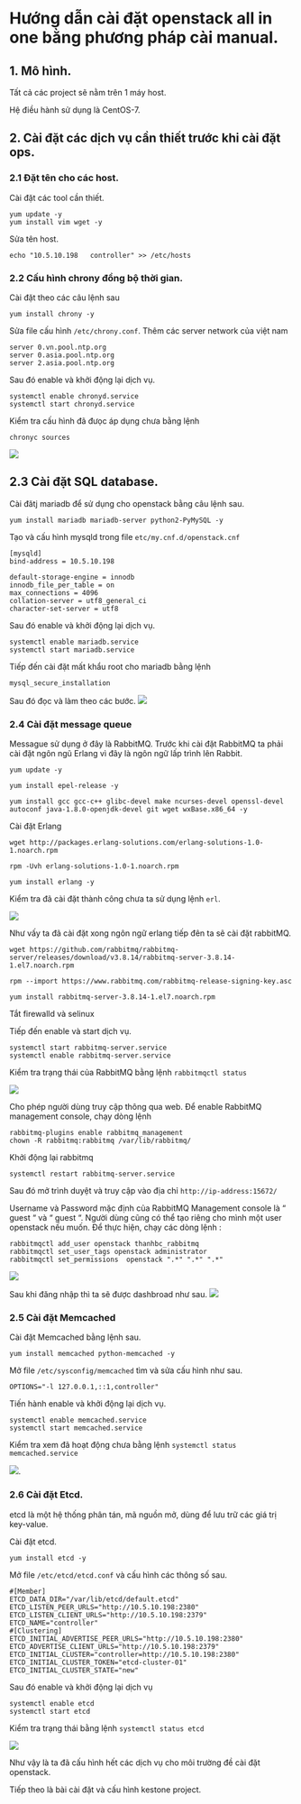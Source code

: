 # Hướng dẫn cài đặt openstack all in one bằng phương pháp cài manual.

## 1. Mô hình.
Tất cả các project sẽ nằm trên 1 máy host.

Hệ điều hành sử dụng là CentOS-7.


## 2. Cài đặt các dịch vụ cần thiết trước khi cài đặt ops.
### 2.1 Đặt tên cho các host.

Cài đặt các tool cần thiết.

```
yum update -y
yum install vim wget -y
```
Sửa tên host.
```
echo "10.5.10.198   controller" >> /etc/hosts
```
### 2.2 Cấu hình chrony đồng bộ thời gian.
Cài đặt theo các câu lệnh sau 
```
yum install chrony -y
```
Sửa file cấu hình `/etc/chrony.conf`. Thêm các server network của việt nam
```
server 0.vn.pool.ntp.org
server 0.asia.pool.ntp.org
server 2.asia.pool.ntp.org
```
Sau đó enable và khởi động lại dịch vụ.
```
systemctl enable chronyd.service
systemctl start chronyd.service
```

Kiểm tra cấu hình đã đưọc áp dụng chưa bằng lệnh
```
chronyc sources
```
![](ks-img/chrony-1.png)

## 2.3 Cài đặt SQL database.

Cài đătj mariadb để sử dụng cho openstack bằng câu lệnh sau.
```
yum install mariadb mariadb-server python2-PyMySQL -y
```
Tạo và cấu hình mysqld trong file `etc/my.cnf.d/openstack.cnf`
```
[mysqld]
bind-address = 10.5.10.198

default-storage-engine = innodb
innodb_file_per_table = on
max_connections = 4096
collation-server = utf8_general_ci
character-set-server = utf8
```

Sau đó enable và khởi động lại dịch vụ.
```
systemctl enable mariadb.service
systemctl start mariadb.service
```
Tiếp đến cài đặt mất khẩu root cho mariadb bằng lệnh 
```
mysql_secure_installation
```
Sau đó đọc và làm theo các bước.
![](ks-img/mariadb-1.png)

### 2.4 Cài đặt message queue 

Messague sử dụng ở đây là RabbitMQ.
Trước khi cài đặt RabbitMQ ta phải cài đặt ngôn ngũ Erlang vì đây là ngôn ngữ lấp trình lên Rabbit.
```
yum update -y

yum install epel-release -y

yum install gcc gcc-c++ glibc-devel make ncurses-devel openssl-devel autoconf java-1.8.0-openjdk-devel git wget wxBase.x86_64 -y
```

Cài đặt Erlang
```
wget http://packages.erlang-solutions.com/erlang-solutions-1.0-1.noarch.rpm

rpm -Uvh erlang-solutions-1.0-1.noarch.rpm

yum install erlang -y
```
Kiểm tra đã cài đặt thành công chưa ta sử dụng lệnh `erl`.

![](ks-img/erlang.png)

Như vấy ta đã cài đặt xong ngôn ngữ erlang tiếp đên ta sẽ cài đặt rabbitMQ.


```
wget https://github.com/rabbitmq/rabbitmq-server/releases/download/v3.8.14/rabbitmq-server-3.8.14-1.el7.noarch.rpm

rpm --import https://www.rabbitmq.com/rabbitmq-release-signing-key.asc

yum install rabbitmq-server-3.8.14-1.el7.noarch.rpm
```
Tắt firewalld và selinux

Tiếp đến enable và start dịch vụ.
```
systemctl start rabbitmq-server.service
systemctl enable rabbitmq-server.service
```

Kiểm tra trạng thái của RabbitMQ bằng lệnh `rabbitmqctl status`

![](ks-img/rabbitmq.png)

Cho phép người dùng truy cập thông qua web. Để enable RabbitMQ management console, chạy dòng lệnh 
```
rabbitmq-plugins enable rabbitmq_management
chown -R rabbitmq:rabbitmq /var/lib/rabbitmq/
```
Khởi động lại rabbitmq
```
systemctl restart rabbitmq-server.service
```

Sau đó mở trình duyệt và truy cập vào địa chỉ `http://ip-address:15672/`

Username và Password mặc định của RabbitMQ Management console là “ guest “ và “ guest “. Người dùng cũng có thể tạo riêng cho mình một user openstack nếu muốn. Để thực hiện, chạy các dòng lệnh :
```
rabbitmqctl add_user openstack thanhbc_rabbitmq
rabbitmqctl set_user_tags openstack administrator
rabbitmqctl set_permissions  openstack ".*" ".*" ".*"
```
![](ks-img/rabbitmq-add.png)


Sau khi đăng nhập thì ta sẽ được dashbroad như sau.
![](ks-img/rabbitmq-1.png)


### 2.5 Cài đặt Memcached

Cài đặt Memcached bằng lệnh sau.
```
yum install memcached python-memcached -y
```
Mở file `/etc/sysconfig/memcached` tìm và sửa cấu hình như sau.
```
OPTIONS="-l 127.0.0.1,::1,controller"
```
Tiến hành enable và khởi động lại dịch vụ.
```
systemctl enable memcached.service
systemctl start memcached.service
```
Kiểm tra xem đã hoạt động chưa bằng lệnh `systemctl status memcached.service`

![](ks-img/memcache-1.png).

### 2.6 Cài đặt Etcd.

etcd là một hệ thống phân tán, mã nguồn mở, dùng để lưu trữ các giá trị key-value.

Cài đặt etcd.

```
yum install etcd -y
```

Mở file `/etc/etcd/etcd.conf` và cấu hình các thông số sau.
```
#[Member]
ETCD_DATA_DIR="/var/lib/etcd/default.etcd"
ETCD_LISTEN_PEER_URLS="http://10.5.10.198:2380"
ETCD_LISTEN_CLIENT_URLS="http://10.5.10.198:2379"
ETCD_NAME="controller"
#[Clustering]
ETCD_INITIAL_ADVERTISE_PEER_URLS="http://10.5.10.198:2380"
ETCD_ADVERTISE_CLIENT_URLS="http://10.5.10.198:2379"
ETCD_INITIAL_CLUSTER="controller=http://10.5.10.198:2380"
ETCD_INITIAL_CLUSTER_TOKEN="etcd-cluster-01"
ETCD_INITIAL_CLUSTER_STATE="new"
```

Sau đó enable và khởi động lại dịch vụ
```
systemctl enable etcd
systemctl start etcd
```
Kiểm tra trạng thái bằng lệnh `systemctl status etcd`

![](ks-img/memcache-2.png)

Như vậy là ta đã cấu hình hết các dịch vụ cho môi trường đề cài đặt openstack.

Tiếp theo là bài cài đặt và cấu hình kestone project.
